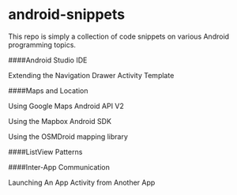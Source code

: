 android-snippets
================

This repo is simply a collection of code snippets on various Android programming topics.

####Android Studio IDE

Extending the Navigation Drawer Activity Template

####Maps and Location 

Using Google Maps Android API V2

Using the Mapbox Android SDK

Using the OSMDroid mapping library

####ListView Patterns

####Inter-App Communication

Launching An App Activity from Another App

